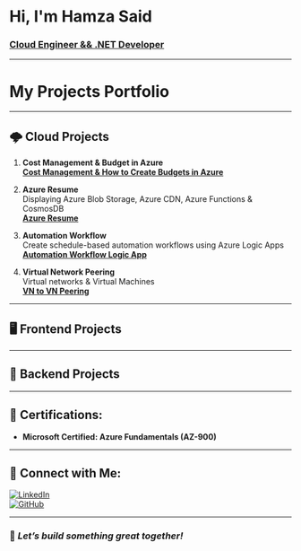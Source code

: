 
# Hi, I'm Hamza Said  
### [Cloud Engineer && .NET Developer](https://www.linkedin.com/in/hamza-said-mohamed-b2101524b/)

---
# My Projects Portfolio
---

## 🌩️ Cloud Projects

1. **Cost Management & Budget in Azure**  
   [**Cost Management & How to Create Budgets in Azure**](https://github.com/nsohamza/Budget)

2. **Azure Resume**  
   Displaying Azure Blob Storage, Azure CDN, Azure Functions & CosmosDB  
   [**Azure Resume**](https://github.com/nsohamza/azure-resume)

3. **Automation Workflow**  
   Create schedule-based automation workflows using Azure Logic Apps  
   [**Automation Workflow Logic App**](https://github.com/nsohamza/TrainSchedule)

4. **Virtual Network Peering**  
   Virtual networks & Virtual Machines  
   [**VN to VN Peering**](https://github.com/nsohamza/Virtual-Network-Peering)

---
## 🖥️ Frontend Projects


---
## 🔧 Backend Projects

---

## 📝 Certifications:
- **Microsoft Certified: Azure Fundamentals (AZ-900)**


---

## 🤳 Connect with Me:

[![LinkedIn](https://img.shields.io/badge/LinkedIn-Hamza_Said-blue?logo=linkedin)](https://www.linkedin.com/in/hamza-said-mohamed-b2101524b/)  
[![GitHub](https://img.shields.io/badge/GitHub-nsohamza-lightgrey?logo=github)](https://github.com/nsohamza)

---

### 🌟 *Let’s build something great together!*


